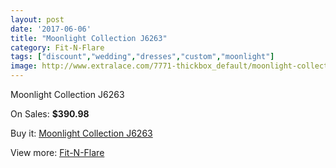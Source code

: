 ```yaml
---
layout: post
date: '2017-06-06'
title: "Moonlight Collection J6263"
category: Fit-N-Flare
tags: ["discount","wedding","dresses","custom","moonlight"]
image: http://www.extralace.com/7771-thickbox_default/moonlight-collection-j6263.jpg
---
```

Moonlight Collection J6263

On Sales: **$390.98**
<a href="https://www.extralace.com/fit-n-flare/3677-moonlight-collection-j6263.html"><amp-img layout="responsive" width="600" height="600" src="//www.extralace.com/7771-thickbox_default/moonlight-collection-j6263.jpg" alt="Moonlight Collection J6263 0" /></a>
<a href="https://www.extralace.com/fit-n-flare/3677-moonlight-collection-j6263.html"><amp-img layout="responsive" width="600" height="600" src="//www.extralace.com/7772-thickbox_default/moonlight-collection-j6263.jpg" alt="Moonlight Collection J6263 1" /></a>

Buy it: [Moonlight Collection J6263](https://www.extralace.com/fit-n-flare/3677-moonlight-collection-j6263.html "Moonlight Collection J6263")

View more: [Fit-N-Flare](https://www.extralace.com/4-fit-n-flare "Fit-N-Flare")
